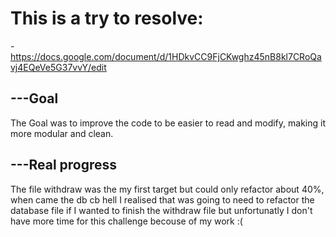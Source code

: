 # This is a try to resolve:
-https://docs.google.com/document/d/1HDkvCC9FjCKwghz45nB8kl7CRoQavj4EQeVe5G37vvY/edit

## ---Goal
The Goal was to improve the code to be easier to read and modify, making it more modular and clean.

## ---Real progress
The file withdraw was the my first target but could only refactor about 40%, when came the db cb hell I realised that was going to need to refactor the database file if I wanted to finish the withdraw file but unfortunatly I don't have more time for this challenge becouse of my work :(